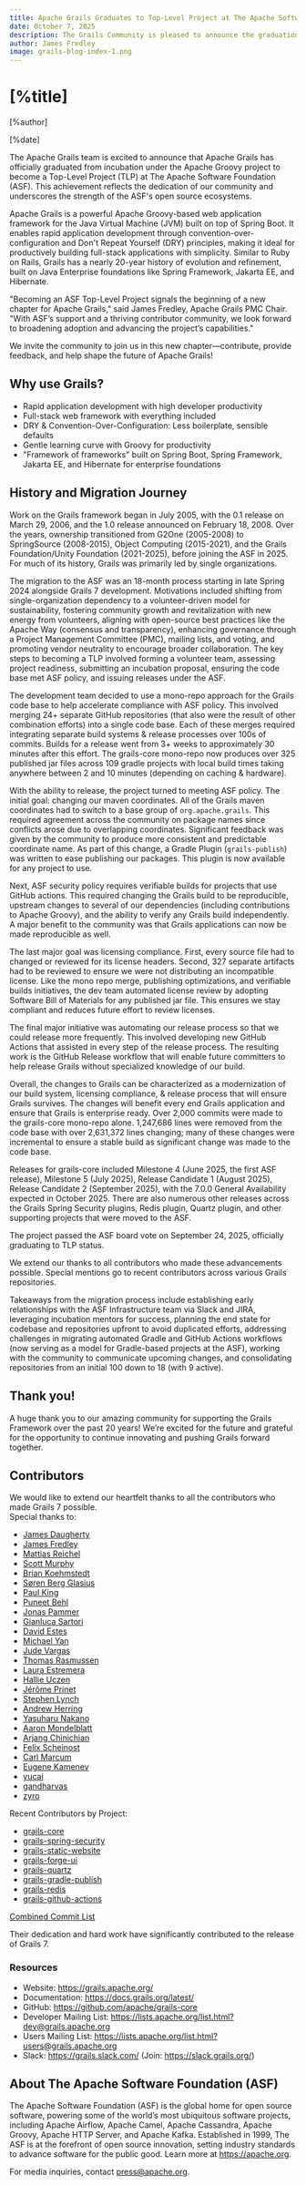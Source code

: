 ```yaml
---
title: Apache Grails Graduates to Top-Level Project at The Apache Software Foundation
date: October 7, 2025
description: The Grails Community is pleased to announce the graduation to Top-Level Project at The Apache Software Foundation.
author: James Fredley
image: grails-blog-index-1.png
---
```


# [%title]

[%author]

[%date]

The Apache Grails team is excited to announce that Apache Grails has officially graduated from incubation under the Apache Groovy project to become a Top-Level Project (TLP) at The Apache Software Foundation (ASF). This achievement reflects the dedication of our community and underscores the strength of the ASF's open source ecosystems.

Apache Grails is a powerful Apache Groovy-based web application framework for the Java Virtual Machine (JVM) built on top of Spring Boot. It enables rapid application development through convention-over-configuration and Don't Repeat Yourself (DRY) principles, making it ideal for productively building full-stack applications with simplicity. Similar to Ruby on Rails, Grails has a nearly 20-year history of evolution and refinement, built on Java Enterprise foundations like Spring Framework, Jakarta EE, and Hibernate.

"Becoming an ASF Top-Level Project signals the beginning of a new chapter for Apache Grails," said James Fredley, Apache Grails PMC Chair. "With ASF’s support and a thriving contributor community, we look forward to broadening adoption and advancing the project’s capabilities."

We invite the community to join us in this new chapter—contribute, provide feedback, and help shape the future of Apache Grails!

## Why use Grails?
- Rapid application development with high developer productivity
- Full-stack web framework with everything included
- DRY & Convention-Over-Configuration: Less boilerplate, sensible defaults
- Gentle learning curve with Groovy for productivity
- "Framework of frameworks" built on Spring Boot, Spring Framework, Jakarta EE, and Hibernate for enterprise foundations

## History and Migration Journey
Work on the Grails framework began in July 2005, with the 0.1 release on March 29, 2006, and the 1.0 release announced on February 18, 2008. Over the years, ownership transitioned from G2One (2005-2008) to SpringSource (2008-2015), Object Computing (2015-2021), and the Grails Foundation/Unity Foundation (2021-2025), before joining the ASF in 2025. For much of its history, Grails was primarily led by single organizations.

The migration to the ASF was an 18-month process starting in late Spring 2024 alongside Grails 7 development. Motivations included shifting from single-organization dependency to a volunteer-driven model for sustainability, fostering community growth and revitalization with new energy from volunteers, aligning with open-source best practices like the Apache Way (consensus and transparency), enhancing governance through a Project Management Committee (PMC), mailing lists, and voting, and promoting vendor neutrality to encourage broader collaboration.  The key steps to becoming a TLP involved forming a volunteer team, assessing project readiness, submitting an incubation proposal, ensuring the code base met ASF policy, and issuing releases under the ASF.

The development team decided to use a mono-repo approach for the Grails code base to help accelerate compliance with ASF policy. This involved merging 24+ separate GitHub repositories (that also were the result of other combination efforts) into a single code base. Each of these merges required integrating separate build systems & release processes over 100s of commits. Builds for a release went from 3+ weeks to approximately 30 minutes after this effort. The grails-core mono-repo now produces over 325 published jar files across 109 gradle projects with local build times taking anywhere between 2 and 10 minutes (depending on caching & hardware). 

With the ability to release, the project turned to meeting ASF policy. The initial goal: changing our maven coordinates. All of the Grails maven coordinates had to switch to a base group of `org.apache.grails`. This required agreement across the community on package names since conflicts arose due to overlapping coordinates. Significant feedback was given by the community to produce more consistent and predictable coordinate name. As part of this change, a Gradle Plugin (`grails-publish`) was written to ease publishing our packages. This plugin is now available for any project to use.

Next, ASF security policy requires verifiable builds for projects that use GitHub actions. This required changing the Grails build to be reproducible, upstream changes to several of our dependencies (including contributions to Apache Groovy), and the ability to verify any Grails build independently. A major benefit to the community was that Grails applications can now be made reproducible as well.  

The last major goal was licensing compliance. First, every source file had to changed or reviewed for its license headers.  Second, 327 separate artifacts had to be reviewed to ensure we were not distributing an incompatible license. Like the mono repo merge, publishing optimizations, and verifiable builds initiatives, the dev team automated license review by adopting Software Bill of Materials for any published jar file. This ensures we stay compliant and reduces future effort to review licenses.

The final major initiative was automating our release process so that we could release more frequently. This involved developing new GitHub Actions that assisted in every step of the release process. The resulting work is the GitHub Release workflow that will enable future committers to help release Grails without specialized knowledge of our build. 

Overall, the changes to Grails can be characterized as a modernization of our build system, licensing compliance, & release process that will ensure Grails survives. The changes will benefit every end Grails application and ensure that Grails is enterprise ready. Over 2,000 commits were made to the grails-core mono-repo alone. 1,247,686 lines were removed from the code base with over 2,631,372 lines changing; many of these changes were incremental to ensure a stable build as significant change was made to the code base.

Releases for grails-core included Milestone 4 (June 2025, the first ASF release), Milestone 5 (July 2025), Release Candidate 1 (August 2025), Release Candidate 2 (September 2025), with the 7.0.0 General Availability expected in October 2025. There are also numerous other releases across the Grails Spring Security plugins, Redis plugin, Quartz plugin, and other supporting projects that were moved to the ASF.

The project passed the ASF board vote on September 24, 2025, officially graduating to TLP status.

We extend our thanks to all contributors who made these advancements possible. Special mentions go to recent contributors across various Grails repositories. 

Takeaways from the migration process include establishing early relationships with the ASF Infrastructure team via Slack and JIRA, leveraging incubation mentors for success, planning the end state for codebase and repositories upfront to avoid duplicated efforts, addressing challenges in migrating automated Gradle and GitHub Actions workflows (now serving as a model for Gradle-based projects at the ASF), working with the community to communicate upcoming changes, and consolidating repositories from an initial 100 down to 18 (with 9 active).

## Thank you!
A huge thank you to our amazing community for supporting the Grails Framework over the past 20 years! We’re excited for the future and grateful for the opportunity to continue innovating and pushing Grails forward together.

## Contributors
We would like to extend our heartfelt thanks to all the contributors who made Grails 7 possible. \
Special thanks to:

* [James Daugherty](https://github.com/jdaugherty)
* [James Fredley](https://github.com/jamesfredley)
* [Mattias Reichel](https://github.com/matrei)
* [Scott Murphy](https://github.com/codeconsole)
* [Brian Koehmstedt](https://github.com/bkoehm)
* [Søren Berg Glasius](https://github.com/sbglasius)
* [Paul King](https://github.com/paulk-asert)
* [Puneet Behl](https://github.com/puneetbehl)
* [Jonas Pammer](https://github.com/JonasPammer)
* [Gianluca Sartori](https://github.com/gsartori)
* [David Estes](https://github.com/davydotcom)
* [Michael Yan](https://github.com/rainboyan)
* [Jude Vargas](https://github.com/JudeRV)
* [Thomas Rasmussen](https://github.com/dauer)
* [Laura Estremera](https://github.com/irllyliketoast)
* [Hallie Uczen](https://github.com/shadowchaser000)
* [Jérôme Prinet](https://github.com/jprinet)
* [Stephen Lynch](https://github.com/lynchie14)
* [Andrew Herring](https://github.com/dreewh)
* [Yasuharu Nakano](https://github.com/nobeans)
* [Aaron Mondelblatt](https://github.com/amondel2)
* [Arjang Chinichian](https://github.com/arjangch)
* [Felix Scheinost](https://github.com/felixscheinost)
* [Carl Marcum](https://github.com/cbmarcum)
* [Eugene Kamenev](https://github.com/eugene-kamenev)
* [yucai](https://github.com/huangyucaigit)
* [gandharvas](https://github.com/gandharvas)
* [zyro](https://github.com/zyro23)

Recent Contributors by Project:

* [grails-core](https://github.com/apache/grails-core/graphs/contributors[%6MonthsBackForGitHub])
* [grails-spring-security](https://github.com/apache/grails-spring-security/graphs/contributors[%6MonthsBackForGitHub])
* [grails-static-website](https://github.com/apache/grails-static-website/graphs/contributors[%6MonthsBackForGitHub])
* [grails-forge-ui](https://github.com/apache/grails-forge-ui/graphs/contributors[%6MonthsBackForGitHub])
* [grails-quartz](https://github.com/apache/grails-quartz/graphs/contributors[%6MonthsBackForGitHub])
* [grails-gradle-publish](https://github.com/apache/incubator-grails-gradle-publish/graphs/contributors[%6MonthsBackForGitHub])
* [grails-redis](https://github.com/apache/grails-redis/graphs/contributors[%6MonthsBackForGitHub])
* [grails-github-actions](https://github.com/apache/grails-github-actions/graphs/contributors[%6MonthsBackForGitHub])

[Combined Commit List](https://github.com/search?q=repo%3Aapache%2Fgrails-core+repo%3Aapache%2Fgrails-spring-security+repo%3Aapache%2Fgrails-static-website+repo%3Aapache%2Fgrails-forge-ui+repo%3Aapache%2Fgrails-quartz+repo%3Aapache%2Fincubator-grails-gradle-publish+repo%3Agrails-redis+repo%3Agrails-github-actions+is%3Apublic&type=commits&s=committer-date&o=desc)

Their dedication and hard work have significantly contributed to the release of Grails 7.

### Resources
- Website: https://grails.apache.org/
- Documentation: https://docs.grails.org/latest/
- GitHub: https://github.com/apache/grails-core
- Developer Mailing List: https://lists.apache.org/list.html?dev@grails.apache.org
- Users Mailing List: https://lists.apache.org/list.html?users@grails.apache.org
- Slack: https://grails.slack.com/ (Join: https://slack.grails.org/)

## About The Apache Software Foundation (ASF)
The Apache Software Foundation (ASF) is the global home for open source software, powering some of the world’s most ubiquitous software projects, including Apache Airflow, Apache Camel, Apache Cassandra, Apache Groovy, Apache HTTP Server, and Apache Kafka. Established in 1999, The ASF is at the forefront of open source innovation, setting industry standards to advance software for the public good. Learn more at https://apache.org.

For media inquiries, contact press@apache.org.
